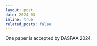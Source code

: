```yaml
---
layout: post
date: 2024-03
inline: true
related_posts: false
---
```


One paper is accepted by DASFAA 2024.
